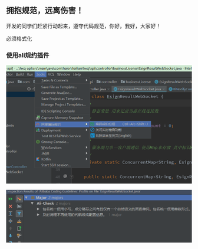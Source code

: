 ## 拥抱规范，远离伤害！

开发的同学们赶紧行动起来，遵守代码规范，你好，我好，大家好！



必须格式化



### 使用ali规约插件

![image-20200319145322422](开发规范.assets/image-20200319145322422.png)



![image-20200319145425036](开发规范.assets/image-20200319145425036.png)